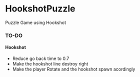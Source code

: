 # HookshotPuzzle
Puzzle Game using Hookshot


<h3> TO-DO </h3>

<h4> Hookshot </h4>

- Reduce go back time to 0.7 
- Make the hookshot line destroy right
- Make the player Rotate and the hookshot spawn acordingly
